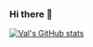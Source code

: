 ### Hi there 👋

<!--
**DetectiveVal/DetectiveVal** is a ✨ _special_ ✨ repository because its `README.md` (this file) appears on your GitHub profile.

Here are some ideas to get you started:

- 🔭 I’m currently working on ...
- 🌱 I’m currently learning ...
- 👯 I’m looking to collaborate on ...
- 🤔 I’m looking for help with ...
- 💬 Ask me about ...
- 📫 How to reach me: ...
- 😄 Pronouns: ...
- ⚡ Fun fact: ...
-->

[![Val's GitHub stats](https://github-readme-stats.vercel.app/api?username=DetectiveVal&show_icons=true&theme=tokyonight)](https://github.com/anuraghazra/github-readme-stats)
